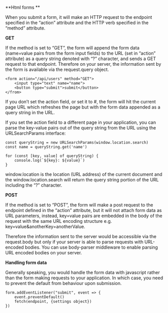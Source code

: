 <!-----
NEW: Check the "Suppress top comment" option to remove this info from the output.

Conversion time: 0.329 seconds.


Using this Markdown file:

1. Paste this output into your source file.
2. See the notes and action items below regarding this conversion run.
3. Check the rendered output (headings, lists, code blocks, tables) for proper
   formatting and use a linkchecker before you publish this page.

Conversion notes:

* Docs to Markdown version 1.0β31
* Thu Jan 06 2022 08:12:16 GMT-0800 (PST)
* Source doc: blog #3 - forms
----->

**Html forms **

When you submit a form, it will make an HTTP request to the endpoint specified in the “action” attribute and the HTTP verb specified in the “method” attribute.

**GET**

If the method is set to “GET”, the form will append the form data (name=value pairs from the form input fields) to the URL (set in “action” attribute) as a query string denoted with “?” character, and sends a GET request to that endpoint. Therefore on your server, the information sent by the form is available via the request.query object.

```
<form action="/api/users" method="GET">
    <input type="text" name="name">
    <button type="submit">submit</button>
</from>
```

If you don’t set the action field, or set it to #, the form will hit the current page URL which refreshes the page but with the form data appended as a query string in the URL.

If you set the action field to a different page in your application, you can parse the key-value pairs out of the query string from the URL using the URLSearchParams interface:

```
const queryString = new URLSearchParams(window.location.search)
const name = queryString.get('name')

for (const [key, value] of queryString) {
    console.log(`${key}: ${value}`)
}
```

window.location is the location (URL address) of the current document and the window.location.search will return the query string portion of the URL including the “?” character.

**POST**

If the method is set to “POST”, the form will make a post request to the endpoint defined in the “action” attribute, but it will not attach form data as URL parameters, instead, key=value pairs are embedded in the body of the request with the same URL encoding structure e.g. key=value&anotherKey=anotherValue.

Therefore the information sent to the server would be accessible via the request.body but only if your server is able to parse requests with URL-encoded bodies. You can use body-parser middleware to enable parsing URL encoded bodies on your server.

**Handling form data**

Generally speaking, you would handle the form data with javascript rather than the form making requests to your application. In which case, you need to prevent the default from behaviour upon submission.

```
form.addEventListener("submit", event => {
    event.preventDefault()
    fetch(endpoint, {settings object})
})
```
